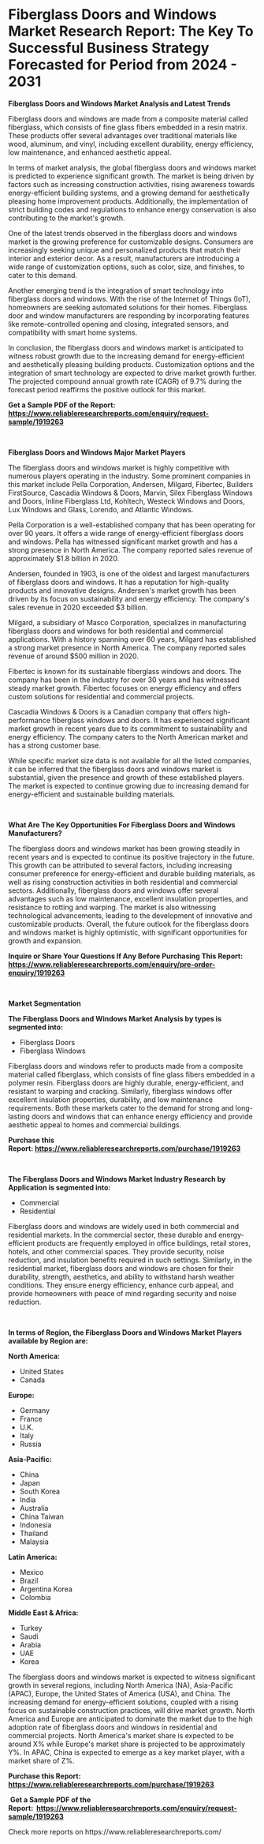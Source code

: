 <p><h1>Fiberglass Doors and Windows Market Research Report: The Key To Successful Business Strategy Forecasted for Period from 2024 - 2031</h1></p><p><strong>Fiberglass Doors and Windows Market Analysis and Latest Trends</strong></p>
<p><p>Fiberglass doors and windows are made from a composite material called fiberglass, which consists of fine glass fibers embedded in a resin matrix. These products offer several advantages over traditional materials like wood, aluminum, and vinyl, including excellent durability, energy efficiency, low maintenance, and enhanced aesthetic appeal.</p><p>In terms of market analysis, the global fiberglass doors and windows market is predicted to experience significant growth. The market is being driven by factors such as increasing construction activities, rising awareness towards energy-efficient building systems, and a growing demand for aesthetically pleasing home improvement products. Additionally, the implementation of strict building codes and regulations to enhance energy conservation is also contributing to the market's growth.</p><p>One of the latest trends observed in the fiberglass doors and windows market is the growing preference for customizable designs. Consumers are increasingly seeking unique and personalized products that match their interior and exterior decor. As a result, manufacturers are introducing a wide range of customization options, such as color, size, and finishes, to cater to this demand.</p><p>Another emerging trend is the integration of smart technology into fiberglass doors and windows. With the rise of the Internet of Things (IoT), homeowners are seeking automated solutions for their homes. Fiberglass door and window manufacturers are responding by incorporating features like remote-controlled opening and closing, integrated sensors, and compatibility with smart home systems.</p><p>In conclusion, the fiberglass doors and windows market is anticipated to witness robust growth due to the increasing demand for energy-efficient and aesthetically pleasing building products. Customization options and the integration of smart technology are expected to drive market growth further. The projected compound annual growth rate (CAGR) of 9.7% during the forecast period reaffirms the positive outlook for this market.</p></p>
<p><strong>Get a Sample PDF of the Report:&nbsp; <a href="https://www.reliableresearchreports.com/enquiry/request-sample/1919263">https://www.reliableresearchreports.com/enquiry/request-sample/1919263</a></strong></p>
<p>&nbsp;</p>
<p><strong>Fiberglass Doors and Windows Major Market Players</strong></p>
<p><p>The fiberglass doors and windows market is highly competitive with numerous players operating in the industry. Some prominent companies in this market include Pella Corporation, Andersen, Milgard, Fibertec, Builders FirstSource, Cascadia Windows & Doors, Marvin, Silex Fiberglass Windows and Doors, Inline Fiberglass Ltd, Kohltech, Westeck Windows and Doors, Lux Windows and Glass, Lorendo, and Atlantic Windows.</p><p>Pella Corporation is a well-established company that has been operating for over 90 years. It offers a wide range of energy-efficient fiberglass doors and windows. Pella has witnessed significant market growth and has a strong presence in North America. The company reported sales revenue of approximately $1.8 billion in 2020.</p><p>Andersen, founded in 1903, is one of the oldest and largest manufacturers of fiberglass doors and windows. It has a reputation for high-quality products and innovative designs. Andersen's market growth has been driven by its focus on sustainability and energy efficiency. The company's sales revenue in 2020 exceeded $3 billion.</p><p>Milgard, a subsidiary of Masco Corporation, specializes in manufacturing fiberglass doors and windows for both residential and commercial applications. With a history spanning over 60 years, Milgard has established a strong market presence in North America. The company reported sales revenue of around $500 million in 2020.</p><p>Fibertec is known for its sustainable fiberglass windows and doors. The company has been in the industry for over 30 years and has witnessed steady market growth. Fibertec focuses on energy efficiency and offers custom solutions for residential and commercial projects.</p><p>Cascadia Windows & Doors is a Canadian company that offers high-performance fiberglass windows and doors. It has experienced significant market growth in recent years due to its commitment to sustainability and energy efficiency. The company caters to the North American market and has a strong customer base.</p><p>While specific market size data is not available for all the listed companies, it can be inferred that the fiberglass doors and windows market is substantial, given the presence and growth of these established players. The market is expected to continue growing due to increasing demand for energy-efficient and sustainable building materials.</p></p>
<p>&nbsp;</p>
<p><strong>What Are The Key Opportunities For Fiberglass Doors and Windows Manufacturers?</strong></p>
<p><p>The fiberglass doors and windows market has been growing steadily in recent years and is expected to continue its positive trajectory in the future. This growth can be attributed to several factors, including increasing consumer preference for energy-efficient and durable building materials, as well as rising construction activities in both residential and commercial sectors. Additionally, fiberglass doors and windows offer several advantages such as low maintenance, excellent insulation properties, and resistance to rotting and warping. The market is also witnessing technological advancements, leading to the development of innovative and customizable products. Overall, the future outlook for the fiberglass doors and windows market is highly optimistic, with significant opportunities for growth and expansion.</p></p>
<p><strong>Inquire or Share Your Questions If Any Before Purchasing This Report: <a href="https://www.reliableresearchreports.com/enquiry/pre-order-enquiry/1919263">https://www.reliableresearchreports.com/enquiry/pre-order-enquiry/1919263</a></strong></p>
<p>&nbsp;</p>
<p><strong>Market Segmentation</strong></p>
<p><strong>The Fiberglass Doors and Windows Market Analysis by types is segmented into:</strong></p>
<p><ul><li>Fiberglass Doors</li><li>Fiberglass Windows</li></ul></p>
<p><p>Fiberglass doors and windows refer to products made from a composite material called fiberglass, which consists of fine glass fibers embedded in a polymer resin. Fiberglass doors are highly durable, energy-efficient, and resistant to warping and cracking. Similarly, fiberglass windows offer excellent insulation properties, durability, and low maintenance requirements. Both these markets cater to the demand for strong and long-lasting doors and windows that can enhance energy efficiency and provide aesthetic appeal to homes and commercial buildings.</p></p>
<p><strong>Purchase this Report:&nbsp;<a href="https://www.reliableresearchreports.com/purchase/1919263">https://www.reliableresearchreports.com/purchase/1919263</a></strong></p>
<p>&nbsp;</p>
<p><strong>The Fiberglass Doors and Windows Market Industry Research by Application is segmented into:</strong></p>
<p><ul><li>Commercial</li><li>Residential</li></ul></p>
<p><p>Fiberglass doors and windows are widely used in both commercial and residential markets. In the commercial sector, these durable and energy-efficient products are frequently employed in office buildings, retail stores, hotels, and other commercial spaces. They provide security, noise reduction, and insulation benefits required in such settings. Similarly, in the residential market, fiberglass doors and windows are chosen for their durability, strength, aesthetics, and ability to withstand harsh weather conditions. They ensure energy efficiency, enhance curb appeal, and provide homeowners with peace of mind regarding security and noise reduction.</p></p>
<p>&nbsp;</p>
<p><strong>In terms of Region, the Fiberglass Doors and Windows Market Players available by Region are:</strong></p>
<p>
    <p> <strong> North America: </strong>
        <ul>
            <li>United States</li>
            <li>Canada</li>
        </ul>
        </p> 
    <p> <strong> Europe: </strong>
        <ul>
            <li>Germany</li>
            <li>France</li>
            <li>U.K.</li>
            <li>Italy</li>
            <li>Russia</li>
        </ul>
        </p> 
    <p> <strong> Asia-Pacific: </strong>
        <ul>
            <li>China</li>
            <li>Japan</li>
            <li>South Korea</li>
            <li>India</li>
            <li>Australia</li>
            <li>China Taiwan</li>
            <li>Indonesia</li>
            <li>Thailand</li>
            <li>Malaysia</li>
        </ul>
        </p> 
    <p> <strong> Latin America: </strong>
        <ul>
            <li>Mexico</li>
            <li>Brazil</li>
            <li>Argentina Korea</li>
            <li>Colombia</li>
        </ul>
        </p> 
    <p> <strong> Middle East & Africa: </strong>
        <ul>
            <li>Turkey</li>
            <li>Saudi</li>
            <li>Arabia</li>
            <li>UAE</li>
            <li>Korea</li>
        </ul>
    </p>
    </p>
<p><p>The fiberglass doors and windows market is expected to witness significant growth in several regions, including North America (NA), Asia-Pacific (APAC), Europe, the United States of America (USA), and China. The increasing demand for energy-efficient solutions, coupled with a rising focus on sustainable construction practices, will drive market growth. North America and Europe are anticipated to dominate the market due to the high adoption rate of fiberglass doors and windows in residential and commercial projects. North America's market share is expected to be around X% while Europe's market share is projected to be approximately Y%. In APAC, China is expected to emerge as a key market player, with a market share of Z%.</p></p>
<p><strong>Purchase this Report: <a href="https://www.reliableresearchreports.com/purchase/1919263">https://www.reliableresearchreports.com/purchase/1919263</a></strong></p>
<p>&nbsp;<strong>Get a Sample PDF of the Report:&nbsp;&nbsp;<a href="https://www.reliableresearchreports.com/enquiry/request-sample/1919263">https://www.reliableresearchreports.com/enquiry/request-sample/1919263</a></strong></p>
<p><strong></strong></p>
<p>Check more reports on https://www.reliableresearchreports.com/</p>